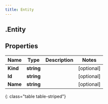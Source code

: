 ```yaml
---
title: Entity
---
```

## .Entity

## Properties

|Name | Type | Description | Notes|
|------------ | ------------- | ------------- | -------------|
| **Kind** | **string** |  | [optional] |
| **Id** | **string** |  | [optional] |
| **Name** | **string** |  | [optional] |
{: class="table table-striped"}


